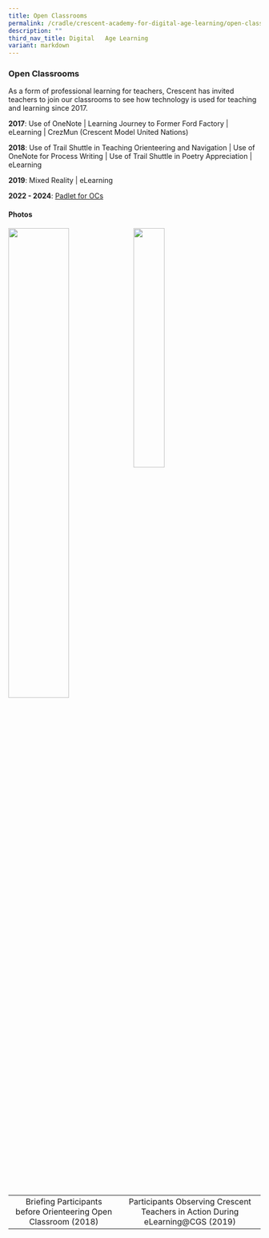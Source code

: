 ```yaml
---
title: Open Classrooms
permalink: /cradle/crescent-academy-for-digital-age-learning/open-classrooms/
description: ""
third_nav_title: Digital   Age Learning
variant: markdown
---
```

### **Open Classrooms**

As a form of professional learning for teachers, Crescent has invited teachers to join our classrooms to see how technology is used for teaching and learning since 2017.

**2017**: Use of OneNote \| Learning Journey to Former Ford Factory \| eLearning \| CrezMun (Crescent Model United Nations)

**2018**: Use of Trail Shuttle in Teaching Orienteering and Navigation \| Use of OneNote for Process Writing \| Use of Trail Shuttle in Poetry Appreciation \| eLearning

**2019**: Mixed Reality \| eLearning

**2022 - 2024**: [Padlet for OCs](https://crescentgirls.padlet.org/jerene_sim/cgs-cradle-open-classrooms-14cgbepyf22ocfoe)


#### Photos ####
<img src="/images/oc1.jpg" style="width:49%" align="left">
<img src="/images/oc2.jpg" style="width:35%">

<br clear="left">

|  |  |
|:---:|:---:|
| Briefing Participants before Orienteering Open Classroom (2018) | Participants Observing Crescent Teachers in Action During eLearning@CGS (2019) |